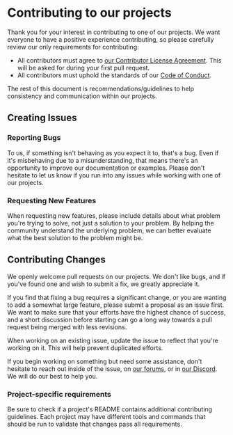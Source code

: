 # Contributing to our projects

Thank you for your interest in contributing to one of our projects. We want
everyone to have a positive experience contributing, so please carefully review
our only requirements for contributing:

- All contributors must agree to [our Contributor License
  Agreement](https://gist.github.com/ecton/b2e1e72abfa122da5e69ed30164f739e).
  This will be asked for during your first pull request.
- All contributors must uphold the standards of our [Code of
  Conduct](./CODE_OF_CONDUCT.md).

The rest of this document is recommendations/guidelines to help consistency and
communication within our projects.

## Creating Issues

### Reporting Bugs

To us, if something isn't behaving as you expect it to, that's a bug. Even if
it's misbehaving due to a misunderstanding, that means there's an opportunity to
improve our documentation or examples. Please don't hesitate to let us know if
you run into any issues while working with one of our projects.

### Requesting New Features

When requesting new features, please include details about what problem you're
trying to solve, not just a solution to your problem. By helping the community
understand the underlying problem, we can better evaluate what the best solution
to the problem might be.

## Contributing Changes

We openly welcome pull requests on our projects. We don't like bugs, and if
you've found one and wish to submit a fix, we greatly appreciate it.

If you find that fixing a bug requires a significant change, or you are wanting
to add a somewhat large feature, please submit a proposal as an issue first. We
want to make sure that your efforts have the highest chance of success, and a
short discussion before starting can go a long way towards a pull request being
merged with less revisions.

When working on an existing issue, update the issue to reflect that you're
working on it. This will help prevent duplicated efforts.

If you begin working on something but need some assistance, don't hesitate to
reach out inside of the issue, on [our
forums](https://community.khonsulabs.com/), or in [our
Discord](https://discord.khonsulabs.com/). We will do our best to help you.

### Project-specific requirements

Be sure to check if a project's README contains additional contributing
guidelines. Each project may have different tools and commands that should be
run to validate that changes pass all requirements.

